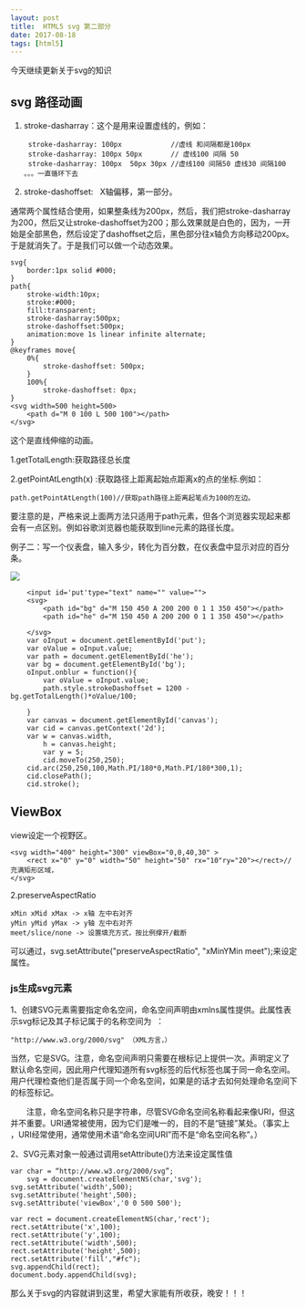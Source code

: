 ```yaml
---
layout: post
title:  HTML5 svg 第二部分
date: 2017-08-18
tags: [html5]
---
```


今天继续更新关于svg的知识

## svg 路径动画 

1. stroke-dasharray：这个是用来设置虚线的，例如：
        
		stroke-dasharray: 100px            //虚线 和间隔都是100px
		stroke-dasharray: 100px 50px       // 虚线100 间隔 50 
		stroke-dasharray: 100px  50px 30px //虚线100 间隔50 虚线30 间隔100 。。。一直循环下去

2. stroke-dashoffset:   X轴偏移，第一部分。

通常两个属性结合使用，如果整条线为200px，然后，我们把stroke-dasharray为200，然后又让stroke-dashoffset为200；那么效果就是白色的，因为，一开始是全部黑色，然后设定了dashoffset之后，黑色部分往x轴负方向移动200px。于是就消失了。于是我们可以做一个动态效果。

	svg{
		border:1px solid #000;
	}
	path{
		stroke-width:10px;
		stroke:#000;
		fill:transparent;
		stroke-dasharray:500px;
		stroke-dashoffset:500px;
		animation:move 1s linear infinite alternate;
	}
	@keyframes move{
		0%{
			stroke-dashoffset: 500px;
		}
		100%{
			stroke-dashoffset: 0px;
	}
	<svg width=500 height=500>
		<path d="M 0 100 L 500 100"></path>
	</svg>

这个是直线伸缩的动画。

1.getTotalLength:获取路径总长度

2.getPointAtLength(x) :获取路径上距离起始点距离x的点的坐标.例如：
	
	path.getPointAtLength(100)//获取path路径上距离起笔点为100的左边。

要注意的是，严格来说上面两方法只适用于path元素，但各个浏览器实现起来都会有一点区别。例如谷歌浏览器也能获取到line元素的路径长度。


例子二：写一个仪表盘，输入多少，转化为百分数，在仪表盘中显示对应的百分条。

<img src="http://outu8mec9.bkt.clouddn.com/svg5.PNG">

		<input id='put'type="text" name="" value="">
		<svg>
			<path id="bg" d="M 150 450 A 200 200 0 1 1 350 450"></path>
			<path id="he" d="M 150 450 A 200 200 0 1 1 350 450"></path>

		</svg>
		var oInput = document.getElementById('put');
		var oValue = oInput.value;
		var path = document.getElementById('he');
		var bg = document.getElementById('bg');
		oInput.onblur = function(){
			var oValue = oInput.value;
			path.style.strokeDashoffset = 1200 - bg.getTotalLength()*oValue/100;

		}
		var canvas = document.getElementById('canvas');
		var cid = canvas.getContext('2d');
		var w = canvas.width,
			h = canvas.height;
			var y = 5;
			cid.moveTo(250,250);
		cid.arc(250,250,100,Math.PI/180*0,Math.PI/180*300,1);
		cid.closePath();
		cid.stroke();

## ViewBox

view设定一个视野区。
	
	<svg width="400" height="300" viewBox="0,0,40,30" >
		<rect x="0" y="0" width="50" height="50" rx="10"ry="20"></rect>//充满矩形区域，
	</svg>
	
2.preserveAspectRatio

	xMin xMid xMax -> x轴 左中右对齐
	yMin yMid yMax -> y轴 左中右对齐
	meet/slice/none -> 设置填充方式，按比例撑开/截断
	
可以通过，svg.setAttribute("preserveAspectRatio", "xMinYMin meet");来设定属性。

### js生成svg元素

1、创建SVG元素需要指定命名空间，命名空间声明由xmlns属性提供。此属性表示svg标记及其子标记属于的名称空间为  ：

	"http://www.w3.org/2000/svg" （XML方言，）

当然，它是SVG。注意，命名空间声明只需要在根标记上提供一次。声明定义了默认命名空间，因此用户代理知道所有svg标签的后代标签也属于同一命名空间。用户代理检查他们是否属于同一个命名空间，如果是的话才去如何处理命名空间下的标签标记。

  注意，命名空间名称只是字符串，尽管SVG命名空间名称看起来像URI，但这并不重要。URI通常被使用，因为它们是唯一的，目的不是“链接”某处。（事实上​​，URI经常使用，通常使用术语“命名空间URI”而不是“命名空间名称”。）


2、SVG元素对象一般通过调用setAttribute()方法来设定属性值

	var char = “http://www.w3.org/2000/svg”;
		svg = document.createElementNS(char,'svg');
	svg.setAttribute('width',500);
	svg.setAttribute('height',500);	
	svg.setAttribute('viewBox','0 0 500 500');
	
	var rect = document.createElementNS(char,'rect');
	rect.setAttribute('x',100);
	rect.setAttribute('y',100);
	rect.setAttribute('width',500);
	rect.setAttribute('height',500);
	rect.setAttribute('fill',"#fc");
	svg.appendChild(rect);
	document.body.appendChild(svg);

那么关于svg的内容就讲到这里，希望大家能有所收获，晚安！！！
